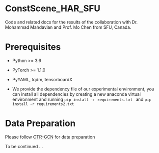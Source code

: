 # ConstScene_HAR_SFU
Code and related docs for the results of the collaboration with Dr. Mohammad Mahdavian and Prof. Mo Chen from SFU, Canada. 

# Prerequisites

- Python >= 3.6
- PyTorch >= 1.1.0
- PyYAML, tqdm, tensorboardX


- We provide the dependency file of our experimental environment, you can install all dependencies by creating a new anaconda virtual environment and running `pip install -r requirements.txt ` and `pip install -r requirements2.txt `

# Data Preparation

Please follow [CTR-GCN](https://github.com/Uason-Chen/CTR-GCN) for data preparation

To be continued ...
